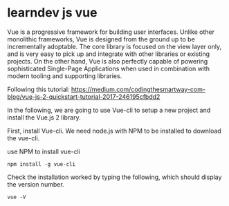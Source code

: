 # learndev js vue

Vue is a progressive framework for building user interfaces. 
Unlike other monolithic frameworks, Vue is designed from the ground up to be incrementally adoptable. 
The core library is focused on the view layer only, and is very easy to pick up and integrate with other libraries or existing projects. 
On the other hand, Vue is also perfectly capable of powering sophisticated Single-Page Applications when used in combination with modern tooling and supporting libraries.

Following this tutorial:
https://medium.com/codingthesmartway-com-blog/vue-js-2-quickstart-tutorial-2017-246195cfbdd2

In the following, we are going to use Vue-cli to setup a new project and install the Vue.js 2 library.

First, install Vue-cli. We need node.js with NPM to be installed to download the vue-cli.

use NPM to install vue-cli
```
npm install -g vue-cli
```

Check the installation worked by typing the following, which should display the version number.
```
vue -V
```

